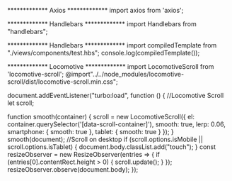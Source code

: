 ************* Axios *************
import axios from 'axios';

************* Handlebars *************
import Handlebars from "handlebars";

************* Handlebars *************
import compiledTemplate from "./views/components/test.hbs";
console.log(compiledTemplate());

************* Locomotive *************
import LocomotiveScroll from 'locomotive-scroll';
@import"../../node_modules/locomotive-scroll/dist/locomotive-scroll.min.css";

document.addEventListener("turbo:load", function () {
 //Locomotive Scroll
  let scroll;

  function smooth(container) {
    scroll = new LocomotiveScroll({
      el: container.querySelector('[data-scroll-container]'),
      smooth: true,
      lerp: 0.06,
      smartphone: {
        smooth: true
      },
      tablet: {
        smooth: true
      }
    });
  }
  smooth(document);
  //Scroll on desktop
  if (scroll.options.isMobile || scroll.options.isTablet) {
    document.body.classList.add("touch");
  }
  const resizeObserver = new ResizeObserver(entries => {
    if (entries[0].contentRect.height > 0) {
      scroll.update();
    }
  });
  resizeObserver.observe(document.body);
});

